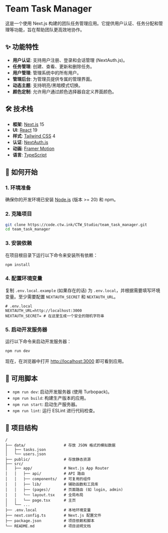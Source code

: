 # Team Task Manager

这是一个使用 Next.js 构建的团队任务管理应用。它提供用户认证、任务分配和管理等功能，旨在帮助团队更高效地协作。

## ✨ 功能特性

*   **用户认证**: 支持用户注册、登录和会话管理 (NextAuth.js)。
*   **任务管理**: 创建、查看、更新和删除任务。
*   **用户管理**: 管理系统中的所有用户。
*   **管理后台**: 为管理员提供专属的管理界面。
*   **动态主题**: 支持明亮/黑暗模式切换。
*   **颜色定制**: 允许用户通过颜色选择器自定义界面颜色。

## 🛠️ 技术栈

*   **框架**: [Next.js](https://nextjs.org/) 15
*   **UI**: [React](https://react.dev/) 19
*   **样式**: [Tailwind CSS](https://tailwindcss.com/) 4
*   **认证**: [NextAuth.js](https://next-auth.js.org/)
*   **动画**: [Framer Motion](https://www.framer.com/motion/)
*   **语言**: [TypeScript](https://www.typescriptlang.org/)

## 🚀 如何开始

### 1. 环境准备

确保你的开发环境已安装 [Node.js](https://nodejs.org/) (版本 >= 20) 和 npm。

### 2. 克隆项目

```bash
git clone https://code.ctw.ink/CTW_Studio/team_task_manager.git
cd team_task_manager
```

### 3. 安装依赖

在项目根目录下运行以下命令来安装所有依赖：

```bash
npm install
```

### 4. 配置环境变量

复制 `.env.local.example` (如果存在的话) 为 `.env.local`，并根据需要填写环境变量。至少需要配置 `NEXTAUTH_SECRET` 和 `NEXTAUTH_URL`。

```env
# .env.local
NEXTAUTH_URL=http://localhost:3000
NEXTAUTH_SECRET= # 在这里生成一个安全的随机字符串
```

### 5. 启动开发服务器

运行以下命令来启动开发服务器：

```bash
npm run dev
```

现在，在浏览器中打开 [http://localhost:3000](http://localhost:3000) 即可看到应用。

## 📜 可用脚本

*   `npm run dev`: 启动开发服务器 (使用 Turbopack)。
*   `npm run build`: 构建生产版本的应用。
*   `npm run start`: 启动生产服务器。
*   `npm run lint`: 运行 ESLint 进行代码检查。

## 📁 项目结构

```
/
├── data/                 # 存放 JSON 格式的模拟数据
│   ├── tasks.json
│   └── users.json
├── public/               # 存放静态资源
├── src/
│   ├── app/              # Next.js App Router
│   │   ├── api/          # API 路由
│   │   ├── components/   # 可复用的组件
│   │   ├── lib/          # 辅助函数和工具库
│   │   ├── (pages)/      # 页面路由 (如 login, admin)
│   │   └── layout.tsx    # 全局布局
│   │   └── page.tsx      # 主页
│   └── ...
├── .env.local            # 本地环境变量
├── next.config.ts        # Next.js 配置文件
├── package.json          # 项目依赖和脚本
└── README.md             # 项目说明文档
